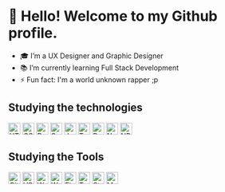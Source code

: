 # 👋 Hello! Welcome to my Github profile.

- 🎓 I’m a UX Designer and Graphic Designer <!-- - 🔭 I’m currently working at [Link visible name](https://address.com) -->
- 📚 I’m currently learning Full Stack Development
- ⚡ Fun fact: I'm a world unknown rapper ;p


## Studying the technologies

<a><img src="https://cdn.jsdelivr.net/gh/devicons/devicon/icons/html5/html5-original.svg" alt="HTML5" width="24px" height="24px"/></a> 
<a><img src="https://cdn.jsdelivr.net/gh/devicons/devicon/icons/css3/css3-original.svg" alt="CSS3" width="24px" height="24px"/></a> 
<a><img src="https://cdn.jsdelivr.net/gh/devicons/devicon/icons/bootstrap/bootstrap-original.svg" alt="Bootstrap" width="24px" height="24px"/></a> 
<a><img src="https://cdn.jsdelivr.net/gh/devicons/devicon/icons/sass/sass-original.svg" alt="Sass" width="24px" height="24px"/></a> 
<a><img src="https://cdn.jsdelivr.net/gh/devicons/devicon/icons/javascript/javascript-original.svg" alt="JavaScript" width="24px" height="24px"/></a> 
<a><img src="https://cdn.jsdelivr.net/gh/devicons/devicon/icons/typescript/typescript-original.svg" alt="TypeScript" width="24px" height="24px"/> 
<a><img src="https://cdn.jsdelivr.net/gh/devicons/devicon/icons/react/react-original.svg" alt="React" width="24px" height="24px"/></a> 
<a><img src="https://cdn.jsdelivr.net/gh/devicons/devicon/icons/nodejs/nodejs-original.svg" alt="Nodejs" width="24px" height="24px"/></a> 
<a><img src="https://cdn.jsdelivr.net/gh/devicons/devicon/icons/npm/npm-original-wordmark.svg" alt="NPM" width="24px" height="24px"/></a> 
  
## Studying the Tools

<a><img src="https://cdn.jsdelivr.net/gh/devicons/devicon/icons/git/git-original.svg" alt="Git" width="24px" height="24px"/></a> 
<a><img src="https://cdn.jsdelivr.net/gh/devicons/devicon/icons/vscode/vscode-original.svg" alt="VSCode" width="24px" height="24px"/></a> 
<a><img src="https://cdn.jsdelivr.net/gh/devicons/devicon/icons/wordpress/wordpress-plain.svg" alt="WordPress" width="24px" height="24px"/></a> 
<a><img src="https://cdn.jsdelivr.net/gh/devicons/devicon/icons/woocommerce/woocommerce-original.svg" alt="Woo Commerce" width="24px" height="24px"/></a> 
<a><img src="https://cdn.jsdelivr.net/gh/devicons/devicon/icons/figma/figma-original.svg" alt="Figma" width="24px" height="24px"/></a> 
<a><img src="https://cdn.jsdelivr.net/gh/devicons/devicon/icons/trello/trello-plain.svg" alt="Trello" width="24px" height="24px"/></a> 
<a><img src="https://cdn.jsdelivr.net/gh/devicons/devicon/icons/storybook/storybook-original.svg" alt="Storybook" width="24px" height="24px"/></a>
<a><img src="https://cdn.jsdelivr.net/gh/devicons/devicon/icons/materialui/materialui-plain.svg" alt="Material UI" width="24px" height="24px"/></a>

<!--
<div>
<a href="https://github.com/gprado-dev">
<img height="150em" src="https://github-readme-stats.vercel.app/api/top-langs/?username=gprado-dev&layout=compact&langs_count=7&theme=dracula"/>
<img height="150em" src="https://github-readme-stats.vercel.app/api?username=gprado-dev&show_icons=true&theme=dracula&include_all_commits=true&count_private=true"/>
</div>
 
 
**gprado-dev/gprado-dev** is a ✨ _special_ ✨ repository because its `README.md` (this file) appears on your GitHub profile.

Here are some ideas to get you started:

- 🔭 I’m currently working on ...
- 🌱 I’m currently learning ...
- 👯 I’m looking to collaborate on ...
- 🤔 I’m looking for help with ...
- 💬 Ask me about ...
- 📫 How to reach me: ...
- 😄 Pronouns: ...
- ⚡ Fun fact: ...
-->
